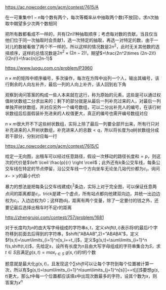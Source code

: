 https://ac.nowcoder.com/acm/contest/7615/A

在一可重集中$1-n$每个数有两个，每次等概率从中抽取两个数(不放回)，求$n$次抽取中期望多少次两个数相同

把所有数都看成不一样的，共有$(2n)!$种抽取顺序；考虑每对数的贡献，当且仅当他们位于同一次抽取时会贡献$1$，选一次特定的抽取，再选一对特定的数，由于一对儿的数被看做了两个不一样的，所以这样的情况数是$2n^2$，此时无关其他数的选择顺序，这样的总情况数是$2n^2\times (2n-2)!$，期望$=\frac{2n^2\times (2n-2)!}{(2n)!}=\frac{n}{2n-1}$



https://www.luogu.com.cn/problem/P3960

$n\times m$的矩阵中顺序编号，多次操作，每次在方阵中出列一个人，输出其编号，该行剩余的人向左补齐，最后一列的人向上补齐，该人回到右下角

观察到询问答案的构成一些人本来就在这行，称为原始的元素，这些是可以通过权值树状数组二分求出来的；剩下的部分就是从最后一列补充过来的人，对最后一列单独开树状数组，并对应另外一个编号数组，可以二分出补充人的编号，在该行树状数组后后面假装补充进来的人权值更大，真正的编号也需开编号数组对应

$n\times m$很大开不下这些树状数组，实际上除了最后一列要全部开出来，所有行只对补充进来的人开树状数组，补充进来人的总数$<q$，所以将长度为$q$树状数组分成若干部分，分别对应每一行



https://ac.nowcoder.com/acm/contest/7615/C

给定一无向图，出租车可以经过任意路径，假设一次移动的路径长度和$=p$，则这次的代价是$\left \lceil \frac{p}{r} \right \rceil$；此外还有$k$条公交车线，每条公交车线在特定的节点停留，沿公交车线一个方向坐车无论坐几站代价都为$c_i$，询问$x->y$的最小代价

暴力的想法是把每条公交车线建成$t_i^2$条边，实际上对于完全图，可以保证任意两点间的距离都是$c_i$，trick是建一个虚点，所有站点都向他建双向边，并统一出边边权为$c_i$，入边边权为$0$；这样跑dij，距离有两个变量，除了一定要付的钱之外，还要记最后选择出租车时不足$r$的距离



http://zhengruioi.com/contest/757/problem/1681

对于长度均为$n$的由大写字母组成的字符串$s,t$，定义$shift(t,i)$表示将$t$的最后$i$个字符移到前面去后得到的字符串，$shift("ABAAB",2)="ABABA"$，定义$f(s,t)=\sum\limits_{i=1}^n[s_i==t_i]$，定义$g(s,t)=\sum\limits_{i=1}^n f(s,shift(t,i))$，先给定$s$，设所有长度为$n$且由大写字母组成的字符串集合为$S$，求$t\in S$且满足$g(s,t)=max_{r\in S}~g(s,r)$的$t$的个数

题意就是最大化$g(s,t)$，且发现这个$\sum shift$可以让每个字符到每个位置被计算一次，所以有$g(s,t)=\sum\limits_{i=1}^n\sum\limits_{j=1}^n[s[i]==t[j]]$要想$g(s,t)$更大，那么$t$中每一个位置都应该填$s$中出现次数最多的字符，设其个数为$x$，则答案为$x^n$